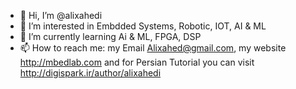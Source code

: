 - 👋 Hi, I’m @alixahedi
- 👀 I’m interested in Embdded Systems, Robotic, IOT, AI & ML
- 🌱 I’m currently learning Ai & ML, FPGA, DSP
- 📫 How to reach me: my Email Alixahed@gmail.com, my website http://mbedlab.com and for Persian Tutorial you can visit http://digispark.ir/author/alixahedi 

<!---
alixahedi/alixahedi is a ✨ special ✨ repository because its `README.md` (this file) appears on your GitHub profile.
You can click the Preview link to take a look at your changes.
--->
